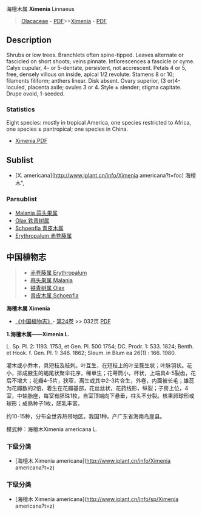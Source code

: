海檀木属 **Ximenia** Linnaeus

> [Olacaceae](http://www.iplant.cn/info/Olacaceae?t=foc) - [PDF](http://www.iplant.cn/foc/pdf/Olacaceae.pdf)>>[Ximenia](http://www.iplant.cn/info/Ximenia?t=foc) - [PDF](http://www.iplant.cn/foc/pdf/Ximenia.pdf)

## Description

Shrubs or low trees. Branchlets often spine-tipped. Leaves alternate or fascicled on short shoots; veins pinnate. Inflorescences a fascicle or cyme. Calyx cupular, 4- or 5-dentate, persistent, not accrescent. Petals 4 or 5, free, densely villous on inside, apical 1/2 revolute. Stamens 8 or 10; filaments filiform; anthers linear. Disk absent. Ovary superior, (3 or)4-loculed, placenta axile; ovules 3 or 4. Style ± slender; stigma capitate. Drupe ovoid, 1-seeded.

### Statistics
Eight species: mostly in tropical America, one species restricted to Africa, one species ± pantropical; one species in China.

* [Ximenia.PDF](http://www.iplant.cn/foc/pdf/Ximenia.pdf)

## Sublist

* [X.  americana](http://www.iplant.cn/info/Ximenia americana?t=foc) 海檀木",

### Parsublist

* [Malania  蒜头果属](http://www.iplant.cn/info/Malania?t=foc)
* [Olax  铁青树属](http://www.iplant.cn/info/Olax?t=foc)
* [Schoepfia  青皮木属](http://www.iplant.cn/info/Schoepfia?t=foc)
* [Erythropalum  赤苍藤属](http://www.iplant.cn/info/Erythropalum?t=foc)

## 中国植物志

> * [赤苍藤属  Erythropalum](http://www.iplant.cn/info/Erythropalum?t=z)
> * [蒜头果属  Malania](http://www.iplant.cn/info/Malania?t=z)
> * [铁青树属  Olax](http://www.iplant.cn/info/Olax?t=z)
> * [青皮木属  Schoepfia](http://www.iplant.cn/info/Schoepfia?t=z)

**海檀木属 Ximenia**

* [《中国植物志》](http://www.iplant.cn/frps)- [第24卷](http://www.iplant.cn/frps/vol/24) >> 032页 [PDF](http://www.iplant.cn/frps/pdf/24/032y.pdf)

**1.海檀木属——Ximenia L.**

L. Sp. Pl. 2: 1193. 1753, et Gen. Pl. 500 1754; DC. Prodr. 1: 533. 1824; Benth. et Hook. f. Gen. Pl. 1: 346. 1862; Sleum. in Blum ea 26(1) : 166. 1980.

灌木或小乔木，具短枝及枝刺。叶互生，在短枝上的叶呈簇生状；叶脉羽状。花小，排成腋生的蝎尾状聚伞花序，稀单生；花萼筒小，杯状，上端具4-5裂齿，花后不增大；花瓣4-5片，狭窄，离生或其中2-3片合生，外卷，内面被长毛；雄蕊为花瓣数的2倍，着生在花瓣基部，花丝丝状，花药线形，纵裂；子房上位，4室，中轴胎座，每室有胚珠1枚，自室顶端向下悬垂，柱头不分裂。核果卵球形或球形；成熟种子1枚，胚乳丰富。

约10-15种，分布全世界热带地区。我国1种，产广东省海南岛崖县。

模式种：海檀木Ximenia americana L.

### 下级分类
* [海檀木  Ximenia americana](http://www.iplant.cn/info/Ximenia americana?t=z)

### 下级分类
* [海檀木  Ximenia americana](http://www.iplant.cn/info/sp/Ximenia americana?t=z)
